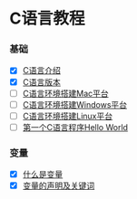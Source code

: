 # C语言教程

### 基础
* [x] [C语言介绍](basics/introduction.md)
* [x] [C语言版本](basics/standard.md)
* [ ] [C语言环境搭建Mac平台](basics/c-environment-mac.md)
* [ ] [C语言环境搭建Windows平台](basics/c-environment-windows.md)
* [ ] [C语言环境搭建Linux平台](basics/c-environment-linux.md)
* [ ] [第一个C语言程序Hello World](basics/helloworld.md)

### 变量
* [x] [什么是变量](variable/what-is-variable.md)
* [x] [变量的声明及关键词](variable/variable-and-keywords.md)